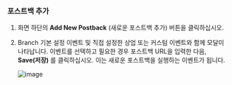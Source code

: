### 포스트백 추가

1. 화면 하단의 **Add New Postback** (새로운 포스트백 추가) 버튼을 클릭하십시오.

2. Branch 기본 설정 이벤트 및 직접 설정한 상업 또는 커스텀 이벤트와 함께 모달이 나타납니다. 이벤트를 선택하고 필요한 경우 포스트백 URL을 입력한 다음, **Save(저장)** 를 클릭하십시오. 이는 새로운 포스트백을 실행하는 이벤트가 됩니다.

   ![image](/_assets/img/pages/deep-linked-ads/branch-universal-ads/add-new-postback-modal1.png)
